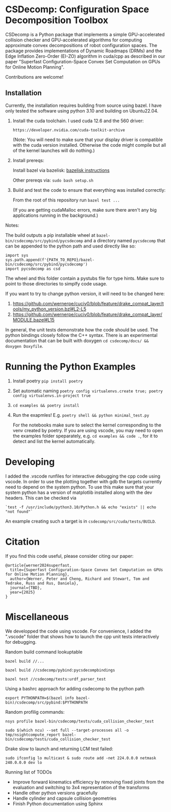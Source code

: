 # CSDecomp: Configuration Space Decomposition Toolbox

CSDecomp is a Python package that implements a simple GPU-accelerated collision checker and GPU-accelerated algorithms for computing approximate convex decompositions of robot configuration spaces. The package provides implementations of Dynamic Roadmaps (DRMs) and the Edge Inflation Zero-Order (EI-ZO) algorithm in cuda/cpp as described in our paper "Superfast Configuration-Space Convex Set Computation on GPUs for Online Motion Planning".

Contributions are welcome!
## Installation
Currently, the installation requires building from source using bazel. I have only tested the software using python 3.10 and building on Ubuntu22.04.

1. Install the cuda toolchain. I used cuda 12.6 and the 560 driver:

    `https://developer.nvidia.com/cuda-toolkit-archive`

    (Note: You will need to make sure that your display driver is compatible with the cuda version installed. Otherwise the code might compile but all of the kernel launches will do nothing.)

2. Install prereqs:
    
    Install bazel via bazelisk: 
    [bazelisk instructions](https://github.com/bazelbuild/bazelisk/blob/master/README.md)
    
    Other prereqs via:
    `sudo bash setup.sh`

4. Build and test the code to ensure that everything was installed correctly:
    
    From the root of this repository run `bazel test ...`

    (If you are getting cudaMalloc errors, make sure there aren't any big applications running in the background.)

Notes: 

The build outputs a pip installable wheel at `bazel-bin/csdecomp/src/pybind/pycsdecomp` and a directory named `pycsdecomp` that can be appended to the python path and used directly like so:

```
import sys
sys.path.append(f'{PATH_TO_REPO}/bazel-bin/csdecomp/src/pybind/pycsdecomp')
import pycsdecomp as csd
```
The wheel and this folder contain a pystubs file for type hints. Make sure to point to those directories to simplfy code usage. 


If you want to try to change python version, it will need to be changed here:
1. https://github.com/wernerpe/cuciv0/blob/feature/drake_compat_layer/tools/my_python_version.bzl#L2-L5
2. https://github.com/wernerpe/cuciv0/blob/feature/drake_compat_layer/MODULE.bazel#L15

In general, the unit tests demonstrate how the code should be used. The python bindings closely follow the C++ syntax.
There is an experimental documentation that can be built with doxygen `cd csdecomp/docs/ && doxygen Doxyfile`.

# Running the Python Examples

1. Install poetry `pip install poetry` 

2. Set automatic naming `poetry config virtualenvs.create true; poetry config virtualenvs.in-project true`

3. `cd examples && poetry install`

4. Run the exapmles! 
E.g. `poetry shell && python minimal_test.py`

    For the notebooks make sure to select the kernel corresponding to the venv created by poetry. If you are using vscode, you may need to open the examples folder speparately, e.g. `cd examples && code .`, for it to detect and list the kernel automatically.

# Developing

I added the .vscode runfiles for interactive debugging the cpp code using vscode. In order to use the plotting together with gdb the targets currently need to depend on the system python. To use this make sure that your system python has a version of matplotlib installed along with the dev headers. 
This can be checked via

    `test -f /usr/include/python3.10/Python.h && echo "exists" || echo "not found"`

An example creating such a target is in `csdecomp/src/cuda/tests/BUILD`.



# Citation

If you find this code useful, please consider citing our paper:

```
@article{werner2024superfast,
  title={Superfast Configuration-Space Convex Set Computation on GPUs for Online Motion Planning},
  author={Werner, Peter and Cheng, Richard and Stewart, Tom and Tedrake, Russ and Rus, Daniela},
  journal={TBD},
  year={2025}
}
```

# Miscellaneous
We developped the code using vscode. For convenience, I added the ".vscode" folder that shows how to launch the cpp unit tests interactively for debugging.

Random build command lookuptable

`bazel build //...`

`bazel build //csdecomp/pybind:pycsdecompbindings`

`bazel test //csdecomp/tests:urdf_parser_test`

Using a bashrc approach for adding csdecomp to the python path

`export PYTHONPATH=$(bazel info bazel-bin)/csdecomp/src/pybind:$PYTHONPATH`

Random profilig commands:

`nsys profile bazel-bin/csdecomp/tests/cuda_collision_checker_test`

`sudo $(which ncu) --set full --target-processes all -o tmp/nsightcompute_report bazel-bin/csdecomp/tests/cuda_collision_checker_test`

Drake slow to launch and returning LCM test failed:

```sudo ifconfig lo multicast & sudo route add -net 224.0.0.0 netmask 240.0.0.0 dev lo ```


Running list of TODOs
* Improve forward kinematics efficiency by removing fixed joints from the evaluation and switching to 3x4 representation of the transforms
* Handle other python versions gracefully
* Handle cylinder and capsule collision geometries
* Finish Python documentation using Sphinx